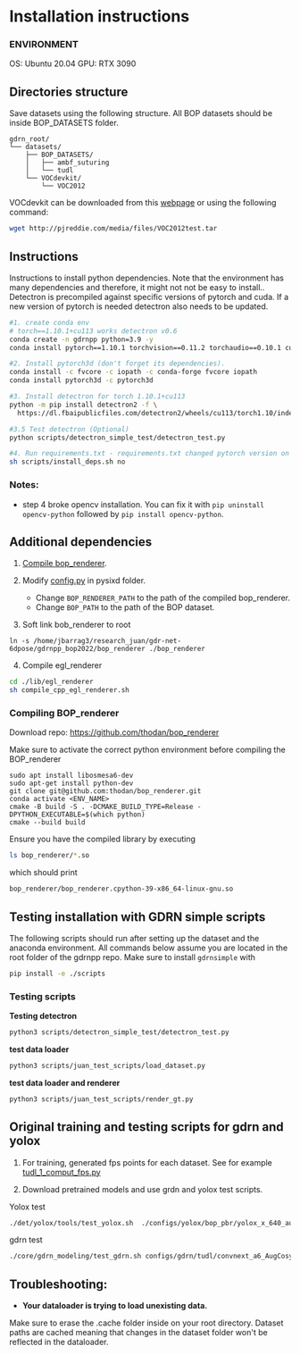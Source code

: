 # Installation instructions

### ENVIRONMENT
OS: Ubuntu 20.04
GPU: RTX 3090

## Directories structure
Save datasets using the following structure. All BOP datasets should be inside BOP_DATASETS folder.

```
gdrn_root/
└── datasets/
    ├── BOP_DATASETS/
    │   ├── ambf_suturing
    │   └── tudl
    └── VOCdevkit/
        └── VOC2012
```

VOCdevkit can be downloaded from this [webpage](https://pjreddie.com/projects/pascal-voc-dataset-mirror/) or using the following command:

```bash
wget http://pjreddie.com/media/files/VOC2012test.tar
```

## Instructions
Instructions to install python dependencies. Note that the environment has many dependencies and therefore, it might not not be easy to install.. Detectron is precompiled against specific versions of pytorch and cuda. If a new version of pytorch is needed detectron also needs to be updated.

``` bash
#1. create conda env
# torch==1.10.1+cu113 works detectron v0.6 
conda create -n gdrnpp python=3.9 -y 
conda install pytorch==1.10.1 torchvision==0.11.2 torchaudio==0.10.1 cudatoolkit=11.3 -c pytorch -c conda-forge

#2. Install pytorch3d (don't forget its dependencies).
conda install -c fvcore -c iopath -c conda-forge fvcore iopath
conda install pytorch3d -c pytorch3d

#3. Install detectron for torch 1.10.1+cu113
python -m pip install detectron2 -f \
  https://dl.fbaipublicfiles.com/detectron2/wheels/cu113/torch1.10/index.html

#3.5 Test detectron (Optional)
python scripts/detectron_simple_test/detectron_test.py

#4. Run requirements.txt - requirements.txt changed pytorch version on the process.
sh scripts/install_deps.sh no

```

### Notes:
* step 4 broke opencv installation. You can fix it with `pip uninstall opencv-python` followed by `pip install opencv-python`.

## Additional dependencies 
1. [Compile bop_renderer](#compiling-bop_renderer). 

2. Modify [config.py](./lib/pysixd/config.py) in pysixd folder.
    * Change `BOP_RENDERER_PATH` to the path of the compiled bop_renderer.
    * Change `BOP_PATH` to the path of the BOP dataset.

3. Soft link bob_renderer to root 

```
ln -s /home/jbarrag3/research_juan/gdr-net-6dpose/gdrnpp_bop2022/bop_renderer ./bop_renderer
```
4. Compile egl_renderer
```bash
cd ./lib/egl_renderer
sh compile_cpp_egl_renderer.sh
```


### Compiling BOP_renderer

Download repo: https://github.com/thodan/bop_renderer

Make sure to activate the correct python environment before compiling the BOP_renderer

```
sudo apt install libosmesa6-dev
sudo apt-get install python-dev
git clone git@github.com:thodan/bop_renderer.git
conda activate <ENV_NAME>
cmake -B build -S . -DCMAKE_BUILD_TYPE=Release -DPYTHON_EXECUTABLE=$(which python)
cmake --build build
```

Ensure you have the compiled library by executing
```bash
ls bop_renderer/*.so
```
which should print
```bash
bop_renderer/bop_renderer.cpython-39-x86_64-linux-gnu.so
```


## Testing installation with GDRN simple scripts

The following scripts should run after setting up the dataset and the anaconda environment. All commands below assume you are located in the root folder of the gdrnpp repo. Make sure to install `gdrnsimple` with 

```bash
pip install -e ./scripts
```

### Testing scripts

**Testing detectron**
```bash
python3 scripts/detectron_simple_test/detectron_test.py
```

**test data loader**
```bash
python3 scripts/juan_test_scripts/load_dataset.py
```

**test data loader and renderer**
```bash
python3 scripts/juan_test_scripts/render_gt.py
```

## Original training and testing scripts for gdrn and yolox

1. For training, generated fps points for each dataset. See for example [tudl_1_comput_fps.py](./core/gdrn_modeling/tools/tudl/tudl_1_compute_fps.py)

2. Download pretrained models and use grdn and yolox test scripts.

Yolox test
```bash
./det/yolox/tools/test_yolox.sh  ./configs/yolox/bop_pbr/yolox_x_640_augCozyAAEhsv_ranger_30_epochs_tudl_real_pbr_tudl_bop_test.py 0 ./output/pretrained/yolox_x_640_augCozyAAEhsv_ranger_30_epochs_tudl_real_pbr_tudl_bop_test/model_final.pth
```

gdrn test
```bash
./core/gdrn_modeling/test_gdrn.sh configs/gdrn/tudl/convnext_a6_AugCosyAAEGray_BG05_mlL1_DMask_amodalClipBox_classAware_tudl.py 0 ./output/pretrained/tudl/convnext_a6_AugCosyAAEGray_BG05_mlL1_DMask_amodalClipBox_classAware_tudl/model_final_wo_optim.pth
```


## Troubleshooting:

* **Your dataloader is trying to load unexisting data.**

Make sure to erase the .cache folder inside on your root directory. Dataset paths are cached meaning that
changes in the dataset folder won't be reflected in the dataloader.


